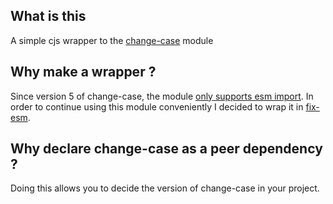## What is this

A simple cjs wrapper to the [change-case](https://github.com/blakeembrey/change-case) module

## Why make a wrapper ?

Since version 5 of change-case, the module [only supports esm import](https://github.com/blakeembrey/change-case/issues/305#issuecomment-1745124038).
In order to continue using this module conveniently I decided to wrap it in [fix-esm](https://www.npmjs.com/package/fix-esm).

## Why declare change-case as a peer dependency ?

Doing this allows you to decide the version of change-case in your project.
